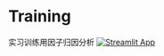 # Training
实习训练用因子归因分析
[![Streamlit App](https://static.streamlit.io/badges/streamlit_badge_black_white.svg)](https://airuiwen-training-main-ps46m6.streamlit.app/)
